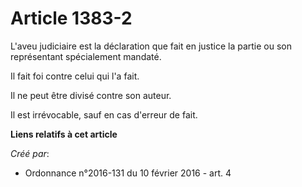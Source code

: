 # Article 1383-2

L'aveu judiciaire est la déclaration que fait en justice la partie ou son représentant spécialement mandaté.

Il fait foi contre celui qui l'a fait.

Il ne peut être divisé contre son auteur.

Il est irrévocable, sauf en cas d'erreur de fait.

**Liens relatifs à cet article**

_Créé par_:

  - Ordonnance n°2016-131 du 10 février 2016 - art. 4
